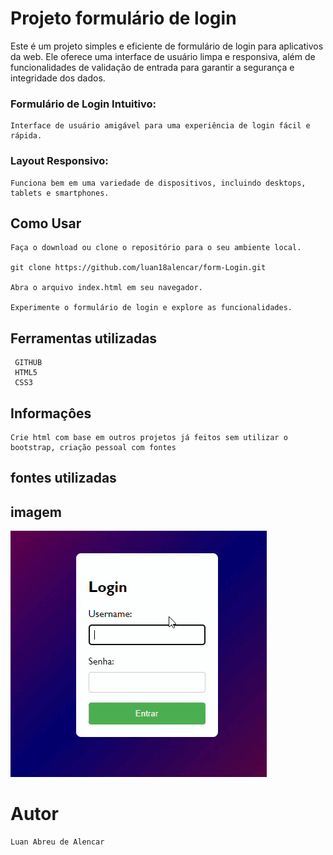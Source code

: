 

# Projeto formulário de login
    
Este é um projeto simples e eficiente de formulário de login para aplicativos da web. Ele oferece uma interface de usuário limpa e responsiva, além de funcionalidades de validação de entrada para garantir a segurança e integridade dos dados.

### Formulário de Login Intuitivo:
    Interface de usuário amigável para uma experiência de login fácil e rápida.

### Layout Responsivo: 
    Funciona bem em uma variedade de dispositivos, incluindo desktops, tablets e smartphones.

## Como Usar

    Faça o download ou clone o repositório para o seu ambiente local.

    git clone https://github.com/luan18alencar/form-Login.git

    Abra o arquivo index.html em seu navegador.

    Experimente o formulário de login e explore as funcionalidades.


## Ferramentas utilizadas
     GITHUB
     HTML5
     CSS3


## Informaçôes
    Crie html com base em outros projetos já feitos sem utilizar o bootstrap, criação pessoal com fontes

## fontes utilizadas


## imagem
![login](IMG/video.gif)

# Autor
    Luan Abreu de Alencar